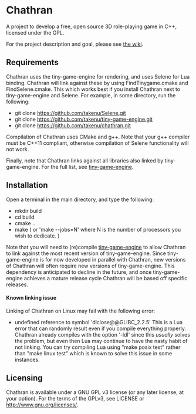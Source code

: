 # Chathran

A project to develop a free, open source 3D role-playing game in C++, licensed under the GPL.

For the project description and goal, please see [the wiki](https://github.com/takenu/chathran/wiki/).

## Requirements

Chathran uses the tiny-game-engine for rendering, and uses Selene for
Lua binding. Chathran will link against these by using FindTinygame.cmake
and FindSelene.cmake. This which works best if you install Chathran next
to tiny-game-engine and Selene. For example, in some directory, run the
following:
* git clone https://github.com/takenu/Selene.git
* git clone https://github.com/takenu/tiny-game-engine.git
* git clone https://github.com/takenu/chathran.git

Compilation of Chathran uses CMake and g++. Note that your g++ compiler
must be C++11 compliant, otherwise compilation of Selene functionality
will not work.

Finally, note that Chathran links against all libraries also linked by
tiny-game-engine. For the full list, see [tiny-game-engine](https://github.com/takenu/tiny-game-engine.git).

## Installation

Open a terminal in the main directory, and type the following:
* mkdir build
* cd build
* cmake ..
* make ( or 'make --jobs=N' where N is the number of processors you wish to dedicate. )

Note that you will need to (re)compile [tiny-game-engine](https://github.com/takenu/tiny-game-engine.git) to allow Chathran
to link against the most recent version of tiny-game-engine. Since
tiny-game-engine is for now developed in parallel with Chathran, new versions of
Chathran will often require new versions of tiny-game-engine. This
dependency is anticipated to decline in the future, and once
tiny-game-engine achieves a mature release cycle Chathran will be based
off specific releases.

#### Known linking issue

Linking of Chathran on Linux may fail with the following error:
* undefined reference to symbol 'dlclose@@GLIBC_2.2.5'
This is a Lua error that can randomly result even if you compile
everything properly. Chathran already compiles with the option '-ldl'
since this *usually* solves the problem, but even then Lua may continue
to have the nasty habit of not linking. You can try compiling Lua using
"make posix test" rather than "make linux test" which is known to solve
this issue in some instances.

## Licensing

Chathran is available under a GNU GPL v3 license (or any later license, at
your option). For the terms of the GPLv3, see LICENSE or http://www.gnu.org/licenses/.


